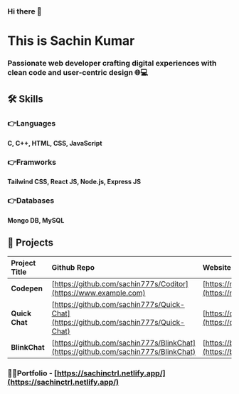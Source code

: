 ### Hi there 👋
# This is Sachin Kumar

### Passionate web developer crafting digital experiences with clean code and user-centric design 🌐💻



## 🛠 Skills
### 👉Languages
#### C, C++, HTML, CSS, JavaScript
### 👉Framworks
#### Tailwind CSS, React JS, Node.js, Express JS
### 👉Databases
#### Mongo DB, MySQL


## 🔨 Projects


| Project Title | Github Repo     | Website   |
| :-------- | :------- | :------------------------- |
| **Codepen** | [https://github.com/sachin777s/Coditor](https://www.example.com) |  [https://mycoditor.netlify.app/](https://mycoditor.netlify.app/) |
| **Quick Chat** | [https://github.com/sachin777s/Quick-Chat](https://github.com/sachin777s/Quick-Chat) |  [https://quickchatgo.netlify.app/](https://quickchatgo.netlify.app/) |
| **BlinkChat** | [https://github.com/sachin777s/BlinkChat](https://github.com/sachin777s/BlinkChat) |  [https://blinkchats.netlify.app/chat](https://blinkchats.netlify.app/chat) |

### 👨‍💻Portfolio - [https://sachinctrl.netlify.app/](https://sachinctrl.netlify.app/)
